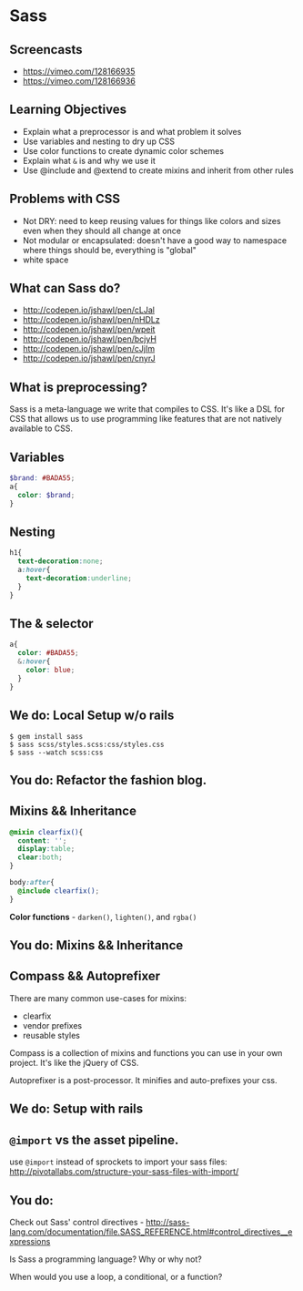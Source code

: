 # Sass

## Screencasts

- https://vimeo.com/128166935
- https://vimeo.com/128166936

## Learning Objectives

- Explain what a preprocessor is and what problem it solves
- Use variables and nesting to dry up CSS
- Use color functions to create dynamic color schemes
- Explain what `&` is and why we use it
- Use @include and @extend to create mixins and inherit from other rules

## Problems with CSS
- Not DRY: need to keep reusing values for things like colors and sizes even when they should all change at once
- Not modular or encapsulated: doesn't have a good way to namespace where things should be, everything is "global"
- white space

## What can Sass do?

- http://codepen.io/jshawl/pen/cLJal
- http://codepen.io/jshawl/pen/nHDLz
- http://codepen.io/jshawl/pen/wpeit
- http://codepen.io/jshawl/pen/bcjyH
- http://codepen.io/jshawl/pen/cJjIm
- http://codepen.io/jshawl/pen/cnyrJ

## What is preprocessing?

Sass is a meta-language we write that compiles to CSS. It's like a DSL for CSS that allows us
to use programming like features that are not natively available to CSS.

## Variables

```scss
$brand: #BADA55;
a{
  color: $brand;
}
```

## Nesting

```scss
h1{
  text-decoration:none;
  a:hover{
    text-decoration:underline;
  }
}
```

## The & selector

```scss
a{
  color: #BADA55;
  &:hover{
    color: blue;
  }
}
```

## We do: Local Setup w/o rails

    $ gem install sass
    $ sass scss/styles.scss:css/styles.css
    $ sass --watch scss:css

## You do: Refactor the fashion blog.

## Mixins && Inheritance

```scss
@mixin clearfix(){
  content: '';
  display:table;
  clear:both;
}

body:after{
  @include clearfix();
}
```

**Color functions** - `darken()`, `lighten()`, and `rgba()`

## You do:  Mixins && Inheritance

## Compass && Autoprefixer

There are many common use-cases for mixins:

- clearfix
- vendor prefixes
- reusable styles

Compass is a collection of mixins and functions you can use in your own project. It's like the jQuery of CSS.

Autoprefixer is a post-processor. It minifies and auto-prefixes your css.

## We do: Setup with rails

## `@import` vs the asset pipeline.

use `@import` instead of sprockets to import your sass files: http://pivotallabs.com/structure-your-sass-files-with-import/

## You do:

Check out Sass' control directives - http://sass-lang.com/documentation/file.SASS_REFERENCE.html#control_directives__expressions

Is Sass a programming language? Why or why not?

When would you use a loop, a conditional, or a function?
